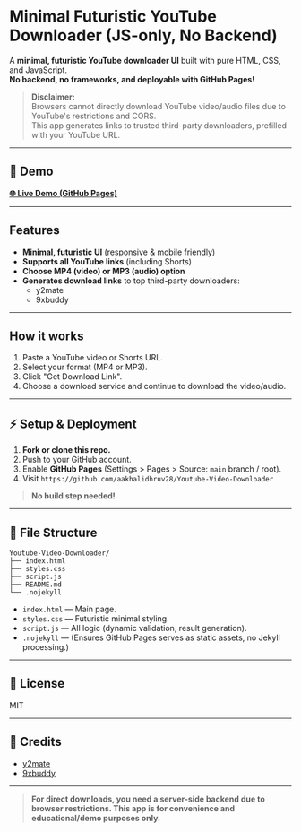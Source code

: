 # Minimal Futuristic YouTube Downloader (JS-only, No Backend)

A **minimal, futuristic YouTube downloader UI** built with pure HTML, CSS, and JavaScript.  
**No backend, no frameworks, and deployable with GitHub Pages!**

> **Disclaimer:**  
> Browsers cannot directly download YouTube video/audio files due to YouTube's restrictions and CORS.  
> This app generates links to trusted third-party downloaders, prefilled with your YouTube URL.

---

## 🚀 Demo

**[🌐 Live Demo (GitHub Pages)](https://aakhalidhruv28.github.io/Youtube-Video-Downloader/)**  

---

## Features

- **Minimal, futuristic UI** (responsive & mobile friendly)
- **Supports all YouTube links** (including Shorts)
- **Choose MP4 (video) or MP3 (audio) option**
- **Generates download links** to top third-party downloaders:
  - y2mate
  - 9xbuddy

---

## How it works

1. Paste a YouTube video or Shorts URL.
2. Select your format (MP4 or MP3).
3. Click "Get Download Link".
4. Choose a download service and continue to download the video/audio.

---

## ⚡️ Setup & Deployment

1. **Fork or clone this repo.**
2. Push to your GitHub account.
3. Enable **GitHub Pages** (Settings > Pages > Source: `main` branch / root).
4. Visit `https://github.com/aakhalidhruv28/Youtube-Video-Downloader`

> **No build step needed!**

---

## 📁 File Structure

```
Youtube-Video-Downloader/
├── index.html
├── styles.css
├── script.js
├── README.md
└── .nojekyll
```

- `index.html` — Main page.
- `styles.css` — Futuristic minimal styling.
- `script.js` — All logic (dynamic validation, result generation).
- `.nojekyll` — (Ensures GitHub Pages serves as static assets, no Jekyll processing.)

---

## 📝 License

MIT

---

## 🙏 Credits

- [y2mate](https://www.y2mate.com/)
- [9xbuddy](https://9xbuddy.org/)

---

> **For direct downloads, you need a server-side backend due to browser restrictions. This app is for convenience and educational/demo purposes only.**
